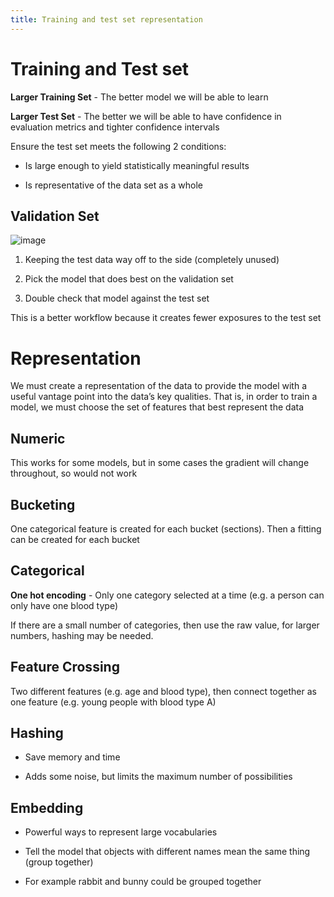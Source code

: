 ```yaml
---
title: Training and test set representation
---
```


# Training and Test set

**Larger Training Set** - The better model we will be able to learn

**Larger Test Set** - The better we will be able to have confidence in
evaluation metrics and tighter confidence intervals

Ensure the test set meets the following 2 conditions:

- Is large enough to yield statistically meaningful results

- Is representative of the data set as a whole

## Validation Set

![image](/img/Year_2/Software_Methodologies/Machine_Learning/Sets/Validation.png)

1.  Keeping the test data way off to the side (completely unused)

2.  Pick the model that does best on the validation set

3.  Double check that model against the test set

This is a better workflow because it creates fewer exposures to the test
set

# Representation

We must create a representation of the data to provide the model with a
useful vantage point into the data’s key qualities. That is, in order to
train a model, we must choose the set of features that best represent
the data

## Numeric

This works for some models, but in some cases the gradient will change
throughout, so would not work

## Bucketing

One categorical feature is created for each bucket (sections). Then a
fitting can be created for each bucket

## Categorical

**One hot encoding** - Only one category selected at a time (e.g. a
person can only have one blood type)

If there are a small number of categories, then use the raw value, for
larger numbers, hashing may be needed.

## Feature Crossing

Two different features (e.g. age and blood type), then connect together
as one feature (e.g. young people with blood type A)

## Hashing

- Save memory and time

- Adds some noise, but limits the maximum number of possibilities

## Embedding

- Powerful ways to represent large vocabularies

- Tell the model that objects with different names mean the same thing
  (group together)

- For example rabbit and bunny could be grouped together
